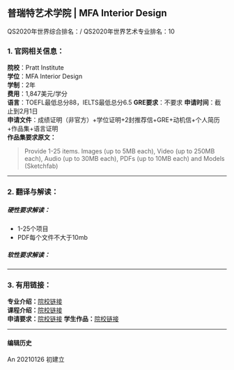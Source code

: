 ## 普瑞特艺术学院 | MFA Interior Design

QS2020年世界综合排名：/
QS2020年世界艺术专业排名：10


### 1. 官网相关信息：

**院校**：Pratt Institute  
**学位**：MFA Interior Design  
**学制**：2年  
**费用**：1,847美元/学分  
**语言**：TOEFL最低总分88，IELTS最低总分6.5
**GRE要求**：不要求
**申请时间**：截止到2月1日  
**申请文件**：成绩证明（非官方）+学位证明+2封推荐信+GRE+动机信+个人简历+作品集+语言证明  
**作品集要求原文：**   
> Provide 1-25 items. Images (up to 5MB each), Video (up to 250MB each), Audio (up to 30MB each), PDFs (up to 10MB each) and Models (Sketchfab)




---


### 2. 翻译与解读：

##### 硬性要求解读：
- 1-25个项目
- PDF每个文件不大于10mb



##### 软性要求解读：


---


### 3. 有用链接：

**专业介绍：**[院校链接](https://www.pratt.edu/academics/school-of-design/graduate-school-of-design/interior-design-grad/interior-design-mfa/)  
**课程介绍：**[院校链接](https://catalog.pratt.edu/graduate/design/interior-design/interior-design-mfa/?_ga=2.51628713.1086658338.1611644328-1443451850.1611644328#yearlyplanofstudytext)  
**申请要求：**[院校链接](https://www.pratt.edu/admissions/applying/applying-graduate/grad-application-requirement/)
**学生作品：**[院校链接](https://www.pratt.edu/the-work/filtered/null/interior-design/)



---


#### 编辑历史

An 20210126 初建立
